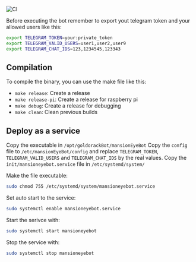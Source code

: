 ![CI](https://github.com/guillaumeparis2000/mansionEyeBot/workflows/CI/badge.svg)

Before executing the bot remember to export yout telegram token and your allowed users like this:

```sh
export TELEGRAM_TOKEN=your:private_token
export TELEGRAM_VALID_USERS=user1,user2,user9
export TELEGRAM_CHAT_IDS=123,1234545,123343
```

## Compilation

To compile the binary, you can use the make file like this:

- `make release`: Create a release
- `make release-pi`: Create a release for raspberry pi
- `make debug`: Create a release for debugging
- `make clean`: Clean previous builds

## Deploy as a service

Copy the executable in `/opt/goldorackBot/mansionEyeBot`
Copy the `config` file to `/etc/mansionEyeBot/config` and replace `TELEGRAM_TOKEN`, `TELEGRAM_VALID_USERS` and `TELEGRAM_CHAT_IDS` by the real values.
Copy the `init/mansioneyebot.service` file in `/etc/systemd/system/`

Make the file executable:

```sh
sudo chmod 755 /etc/systemd/system/mansioneyebot.service
```

Set auto start to the service:

```sh
sudo systemctl enable mansioneyebot.service
```

Start the serivce with:

```sh
sudo systemctl start mansioneyebot
```

Stop the service with:

```sh
sudo systemctl stop mansioneyebot
```
